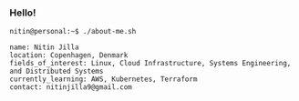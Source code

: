 ### Hello!

```
nitin@personal:~$ ./about-me.sh

name: Nitin Jilla
location: Copenhagen, Denmark
fields_of_interest: Linux, Cloud Infrastructure, Systems Engineering, and Distributed Systems
currently_learning: AWS, Kubernetes, Terraform
contact: nitinjilla9@gmail.com

```

<!--
**nitinjilla/nitinjilla** is a ✨ _special_ ✨ repository because its `README.md` (this file) appears on your GitHub profile.

Here are some ideas to get you started:

-->
